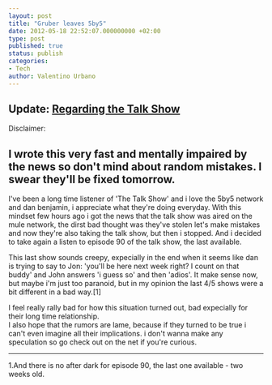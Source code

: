 ```yaml
---
layout: post
title: "Gruber leaves 5by5"
date: 2012-05-18 22:52:07.000000000 +02:00
type: post
published: true
status: publish
categories:
- Tech
author: Valentino Urbano 
---
```


## Update: [Regarding the Talk Show][0]  

Disclaimer:

## I wrote this very fast and mentally impaired by the news so don't mind about random mistakes. I swear they'll be fixed tomorrow.

I've been a long time listener of 'The Talk Show' and i love the 5by5 network and dan benjamin, i appreciate what they're doing everyday. With this mindset few hours ago i got the news that the talk show was aired on the mule network, the dirst bad thought was they've stolen let's make mistakes and now they're also taking the talk show, but then i stopped. And i decided to take again a listen to episode 90 of the talk show, the last available.

This last show sounds creepy, expecially in the end when it seems like dan is trying to say to Jon: 'you'll be here next week right? I count on that buddy' and John answers 'i guess so' and then 'adios'. It make sense now, but maybe i'm just too paranoid, but in my opinion the last 4/5 shows were a bit different in a bad way.\[1\]

I feel really rally bad for how this situation turned out, bad expecially for their long time relationship.  
I also hope that the rumors are lame, because if they turned to be true i can't even imagine all their implications. i don't wanna make any speculation so go check out on the net if you're curious.

---

1.And there is no after dark for episode 90, the last one available - two weeks old.



[0]: http://anythingapple.altervista.org/2012/05/regarding-the-talk-show/ "Regarding the Talk Show"